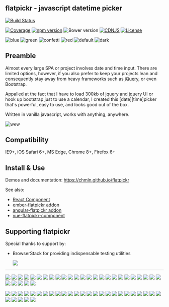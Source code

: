 ## flatpickr - javascript datetime picker
[![Build Status](https://travis-ci.org/chmln/flatpickr.svg?branch=master)](https://travis-ci.org/chmln/flatpickr)

[![Coverage](https://coveralls.io/repos/github/chmln/flatpickr/badge.svg?branch=master)](https://coveralls.io/github/chmln/flatpickr)
[![npm version](https://badge.fury.io/js/flatpickr.svg)](https://www.npmjs.com/package/flatpickr)
![Bower version](https://badge.fury.io/bo/flatpickr-calendar.svg)
[![CDNJS](https://img.shields.io/cdnjs/v/flatpickr.svg)](https://cdnjs.com/libraries/flatpickr)
[![License](https://img.shields.io/badge/license-MIT-blue.svg?style=plastic)](https://raw.githubusercontent.com/chmln/flatpickr/master/LICENSE.md)


![blue](https://cloud.githubusercontent.com/assets/11352152/14549371/3cbb65da-028d-11e6-976d-a6f63f32061f.PNG)
![green](https://cloud.githubusercontent.com/assets/11352152/14549373/3cbe975a-028d-11e6-9192-43975f0146da.PNG)
![confetti](https://cloud.githubusercontent.com/assets/11352152/14549440/de9bf55e-028d-11e6-9271-46782a99efea.PNG)
![red](https://cloud.githubusercontent.com/assets/11352152/14549374/3cc01102-028d-11e6-9ff4-0cf208a310c4.PNG)
![default](https://cloud.githubusercontent.com/assets/11352152/14549370/3cadb750-028d-11e6-818d-c6a1bc6349fc.PNG)
![dark](https://cloud.githubusercontent.com/assets/11352152/14549372/3cbc8514-028d-11e6-8daf-ec1ba01c9d7e.PNG)


## Preamble
Almost every large SPA or project involves date and time input. There are limited options, however, if you also prefer to keep your projects lean and consequently stay away from heavy frameworks such as [jQuery](https://jsperf.com/jquery-vs-javascript-performance-comparison/22), or even Bootstrap.

Appalled at the fact that I have to load 300kb of jquery and jquery UI or hook up bootstrap just to use a calendar, I created this \[date\]\[time\]picker that's powerful, easy to use, and looks good out of the box.

Written in vanilla javascript, works with anything, anywhere.

![wew](https://cloud.githubusercontent.com/assets/11352152/14397836/d02d2f7c-fdad-11e5-9658-bedfb997ff52.png)

## Compatibility
IE9+, iOS Safari 6+, MS Edge, Chrome 8+, Firefox 6+

## Install & Use

Demos and documentation: https://chmln.github.io/flatpickr

See also:
* [React Component](https://github.com/coderhaoxin/react-flatpickr)
* [ember-flatpickr addon](https://www.npmjs.com/package/ember-flatpickr)
* [angular-flatpickr addon](https://www.npmjs.com/package/angular-flatpickr)
* [vue-flatpickr-component](https://github.com/ankurk91/vue-flatpickr-component)

## Supporting flatpickr

Special thanks to support by:

- BrowserStack for providing indispensable testing utilities

  <a target="_blank" href="https://www.browserstack.com/">
    <img src="https://cloud.githubusercontent.com/assets/11352152/24872293/ec310d48-1dea-11e7-9d09-8120d5742fba.png">
  </a>

---

<a href="https://opencollective.com/flatpickr/backer/0/website" target="_blank"><img src="https://opencollective.com/flatpickr/backer/0/avatar.svg"></a>
<a href="https://opencollective.com/flatpickr/backer/1/website" target="_blank"><img src="https://opencollective.com/flatpickr/backer/1/avatar.svg"></a>
<a href="https://opencollective.com/flatpickr/backer/2/website" target="_blank"><img src="https://opencollective.com/flatpickr/backer/2/avatar.svg"></a>
<a href="https://opencollective.com/flatpickr/backer/3/website" target="_blank"><img src="https://opencollective.com/flatpickr/backer/3/avatar.svg"></a>
<a href="https://opencollective.com/flatpickr/backer/4/website" target="_blank"><img src="https://opencollective.com/flatpickr/backer/4/avatar.svg"></a>
<a href="https://opencollective.com/flatpickr/backer/5/website" target="_blank"><img src="https://opencollective.com/flatpickr/backer/5/avatar.svg"></a>
<a href="https://opencollective.com/flatpickr/backer/6/website" target="_blank"><img src="https://opencollective.com/flatpickr/backer/6/avatar.svg"></a>
<a href="https://opencollective.com/flatpickr/backer/7/website" target="_blank"><img src="https://opencollective.com/flatpickr/backer/7/avatar.svg"></a>
<a href="https://opencollective.com/flatpickr/backer/8/website" target="_blank"><img src="https://opencollective.com/flatpickr/backer/8/avatar.svg"></a>
<a href="https://opencollective.com/flatpickr/backer/9/website" target="_blank"><img src="https://opencollective.com/flatpickr/backer/9/avatar.svg"></a>
<a href="https://opencollective.com/flatpickr/backer/10/website" target="_blank"><img src="https://opencollective.com/flatpickr/backer/10/avatar.svg"></a>
<a href="https://opencollective.com/flatpickr/backer/11/website" target="_blank"><img src="https://opencollective.com/flatpickr/backer/11/avatar.svg"></a>
<a href="https://opencollective.com/flatpickr/backer/12/website" target="_blank"><img src="https://opencollective.com/flatpickr/backer/12/avatar.svg"></a>
<a href="https://opencollective.com/flatpickr/backer/13/website" target="_blank"><img src="https://opencollective.com/flatpickr/backer/13/avatar.svg"></a>
<a href="https://opencollective.com/flatpickr/backer/14/website" target="_blank"><img src="https://opencollective.com/flatpickr/backer/14/avatar.svg"></a>
<a href="https://opencollective.com/flatpickr/backer/15/website" target="_blank"><img src="https://opencollective.com/flatpickr/backer/15/avatar.svg"></a>
<a href="https://opencollective.com/flatpickr/backer/16/website" target="_blank"><img src="https://opencollective.com/flatpickr/backer/16/avatar.svg"></a>
<a href="https://opencollective.com/flatpickr/backer/17/website" target="_blank"><img src="https://opencollective.com/flatpickr/backer/17/avatar.svg"></a>
<a href="https://opencollective.com/flatpickr/backer/18/website" target="_blank"><img src="https://opencollective.com/flatpickr/backer/18/avatar.svg"></a>
<a href="https://opencollective.com/flatpickr/backer/19/website" target="_blank"><img src="https://opencollective.com/flatpickr/backer/19/avatar.svg"></a>
<a href="https://opencollective.com/flatpickr/backer/20/website" target="_blank"><img src="https://opencollective.com/flatpickr/backer/20/avatar.svg"></a>
<a href="https://opencollective.com/flatpickr/backer/21/website" target="_blank"><img src="https://opencollective.com/flatpickr/backer/21/avatar.svg"></a>
<a href="https://opencollective.com/flatpickr/backer/22/website" target="_blank"><img src="https://opencollective.com/flatpickr/backer/22/avatar.svg"></a>
<a href="https://opencollective.com/flatpickr/backer/23/website" target="_blank"><img src="https://opencollective.com/flatpickr/backer/23/avatar.svg"></a>
<a href="https://opencollective.com/flatpickr/backer/24/website" target="_blank"><img src="https://opencollective.com/flatpickr/backer/24/avatar.svg"></a>
<a href="https://opencollective.com/flatpickr/backer/25/website" target="_blank"><img src="https://opencollective.com/flatpickr/backer/25/avatar.svg"></a>
<a href="https://opencollective.com/flatpickr/backer/26/website" target="_blank"><img src="https://opencollective.com/flatpickr/backer/26/avatar.svg"></a>
<a href="https://opencollective.com/flatpickr/backer/27/website" target="_blank"><img src="https://opencollective.com/flatpickr/backer/27/avatar.svg"></a>
<a href="https://opencollective.com/flatpickr/backer/28/website" target="_blank"><img src="https://opencollective.com/flatpickr/backer/28/avatar.svg"></a>
<a href="https://opencollective.com/flatpickr/backer/29/website" target="_blank"><img src="https://opencollective.com/flatpickr/backer/29/avatar.svg"></a>

<a href="https://opencollective.com/flatpickr/sponsor/0/website" target="_blank"><img src="https://opencollective.com/flatpickr/sponsor/0/avatar.svg"></a>
<a href="https://opencollective.com/flatpickr/sponsor/1/website" target="_blank"><img src="https://opencollective.com/flatpickr/sponsor/1/avatar.svg"></a>
<a href="https://opencollective.com/flatpickr/sponsor/2/website" target="_blank"><img src="https://opencollective.com/flatpickr/sponsor/2/avatar.svg"></a>
<a href="https://opencollective.com/flatpickr/sponsor/3/website" target="_blank"><img src="https://opencollective.com/flatpickr/sponsor/3/avatar.svg"></a>
<a href="https://opencollective.com/flatpickr/sponsor/4/website" target="_blank"><img src="https://opencollective.com/flatpickr/sponsor/4/avatar.svg"></a>
<a href="https://opencollective.com/flatpickr/sponsor/5/website" target="_blank"><img src="https://opencollective.com/flatpickr/sponsor/5/avatar.svg"></a>
<a href="https://opencollective.com/flatpickr/sponsor/6/website" target="_blank"><img src="https://opencollective.com/flatpickr/sponsor/6/avatar.svg"></a>
<a href="https://opencollective.com/flatpickr/sponsor/7/website" target="_blank"><img src="https://opencollective.com/flatpickr/sponsor/7/avatar.svg"></a>
<a href="https://opencollective.com/flatpickr/sponsor/8/website" target="_blank"><img src="https://opencollective.com/flatpickr/sponsor/8/avatar.svg"></a>
<a href="https://opencollective.com/flatpickr/sponsor/9/website" target="_blank"><img src="https://opencollective.com/flatpickr/sponsor/9/avatar.svg"></a>
<a href="https://opencollective.com/flatpickr/sponsor/10/website" target="_blank"><img src="https://opencollective.com/flatpickr/sponsor/10/avatar.svg"></a>
<a href="https://opencollective.com/flatpickr/sponsor/11/website" target="_blank"><img src="https://opencollective.com/flatpickr/sponsor/11/avatar.svg"></a>
<a href="https://opencollective.com/flatpickr/sponsor/12/website" target="_blank"><img src="https://opencollective.com/flatpickr/sponsor/12/avatar.svg"></a>
<a href="https://opencollective.com/flatpickr/sponsor/13/website" target="_blank"><img src="https://opencollective.com/flatpickr/sponsor/13/avatar.svg"></a>
<a href="https://opencollective.com/flatpickr/sponsor/14/website" target="_blank"><img src="https://opencollective.com/flatpickr/sponsor/14/avatar.svg"></a>
<a href="https://opencollective.com/flatpickr/sponsor/15/website" target="_blank"><img src="https://opencollective.com/flatpickr/sponsor/15/avatar.svg"></a>
<a href="https://opencollective.com/flatpickr/sponsor/16/website" target="_blank"><img src="https://opencollective.com/flatpickr/sponsor/16/avatar.svg"></a>
<a href="https://opencollective.com/flatpickr/sponsor/17/website" target="_blank"><img src="https://opencollective.com/flatpickr/sponsor/17/avatar.svg"></a>
<a href="https://opencollective.com/flatpickr/sponsor/18/website" target="_blank"><img src="https://opencollective.com/flatpickr/sponsor/18/avatar.svg"></a>
<a href="https://opencollective.com/flatpickr/sponsor/19/website" target="_blank"><img src="https://opencollective.com/flatpickr/sponsor/19/avatar.svg"></a>
<a href="https://opencollective.com/flatpickr/sponsor/20/website" target="_blank"><img src="https://opencollective.com/flatpickr/sponsor/20/avatar.svg"></a>
<a href="https://opencollective.com/flatpickr/sponsor/21/website" target="_blank"><img src="https://opencollective.com/flatpickr/sponsor/21/avatar.svg"></a>
<a href="https://opencollective.com/flatpickr/sponsor/22/website" target="_blank"><img src="https://opencollective.com/flatpickr/sponsor/22/avatar.svg"></a>
<a href="https://opencollective.com/flatpickr/sponsor/23/website" target="_blank"><img src="https://opencollective.com/flatpickr/sponsor/23/avatar.svg"></a>
<a href="https://opencollective.com/flatpickr/sponsor/24/website" target="_blank"><img src="https://opencollective.com/flatpickr/sponsor/24/avatar.svg"></a>
<a href="https://opencollective.com/flatpickr/sponsor/25/website" target="_blank"><img src="https://opencollective.com/flatpickr/sponsor/25/avatar.svg"></a>
<a href="https://opencollective.com/flatpickr/sponsor/26/website" target="_blank"><img src="https://opencollective.com/flatpickr/sponsor/26/avatar.svg"></a>
<a href="https://opencollective.com/flatpickr/sponsor/27/website" target="_blank"><img src="https://opencollective.com/flatpickr/sponsor/27/avatar.svg"></a>
<a href="https://opencollective.com/flatpickr/sponsor/28/website" target="_blank"><img src="https://opencollective.com/flatpickr/sponsor/28/avatar.svg"></a>
<a href="https://opencollective.com/flatpickr/sponsor/29/website" target="_blank"><img src="https://opencollective.com/flatpickr/sponsor/29/avatar.svg"></a>

